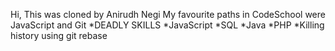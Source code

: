 Hi, This was cloned by Anirudh Negi
My favourite paths in CodeSchool were JavaScript and Git
*DEADLY SKILLS
*JavaScript
*SQL
*Java
*PHP
*Killing history using git rebase